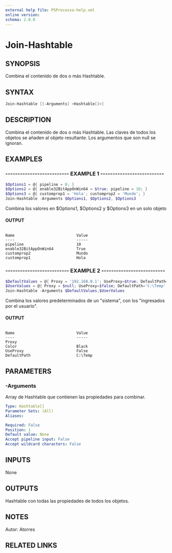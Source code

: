```yaml
---
external help file: PSProcessa-help.xml
online version: 
schema: 2.0.0
---
```


# Join-Hashtable

## SYNOPSIS
Combina el contenido de dos o más Hashtable.

## SYNTAX

```powershell
Join-Hashtable [[-Arguments] <Hashtable[]>]
```

## DESCRIPTION
Combina el contenido de dos o más Hashtable.
Las claves de todos los objetos se añaden al objeto resultante. 
Los argumentos que son null se ignoran.

## EXAMPLES

### -------------------------- EXAMPLE 1 --------------------------
```powershell
$Options1 = @{ pipeline = 0; }
$Options2 = @{ enable32BitAppOnWin64 = $true; pipeline = 10; }
$Options3 = @{ customprop1 = 'Hola'; customprop2 = 'Mundo'; }
Join-Hashtable -Arguments $Options1, $Options2, $Options3
```
Combina los valores en  $Options1, $Options2 y $Options3 en un solo objeto

#### OUTPUT
```

Name                           Value                                                                                                                       
----                           -----                                                                                                                       
pipeline                       10                                                                                                                          
enable32BitAppOnWin64          True                                                                                                                        
customprop2                    Mundo                                                                                                                       
customprop1                    Hola                                                                                                                        

```                   


### -------------------------- EXAMPLE 2 --------------------------
```powershell
$DefaultValues = @{ Proxy = '192.168.0.1'; UseProxy=$true; DefaultPath='C:\Windows'; Color='Black' }
$UserValues = @{ Proxy = $null; UseProxy=$false; DefaultPath='C:\Temp' }
Join-Hashtable -Arguments $DefaultValues,$UserValues
```
Combina los valores predeterminados de un "sistema", con los "ingresados por el usuario".

#### OUTPUT
```

Name                           Value                                                                                                                       
----                           -----                                                                                                                       
Proxy                                                                                                                                                      
Color                          Black                                                                                                                       
UseProxy                       False                                                                                                                       
DefaultPath                    C:\Temp                                                                                                                     

```

## PARAMETERS

### -Arguments
Array de Hashtable que contienen las propiedades para combinar.

```yaml
Type: Hashtable[]
Parameter Sets: (All)
Aliases: 

Required: False
Position: 1
Default value: None
Accept pipeline input: False
Accept wildcard characters: False
```

## INPUTS

None

## OUTPUTS

Hashtable con todas las propiedades de todos los objetos.

## NOTES
Autor: Atorres

## RELATED LINKS

